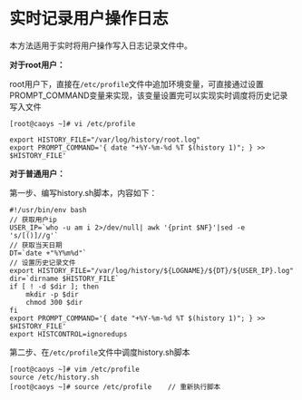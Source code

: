 # 实时记录用户操作日志

本方法适用于实时将用户操作写入日志记录文件中。

**对于root用户：**

 root用户下，直接在`/etc/profile`文件中追加环境变量，可直接通过设置PROMPT_COMMAND变量来实现，该变量设置完可以实现实时调度将历史记录写入文件

```shell
[root@caoys ~]# vi /etc/profile
 
export HISTORY_FILE="/var/log/history/root.log"
export PROMPT_COMMAND='{ date "+%Y-%m-%d %T $(history 1)"; } >> $HISTORY_FILE'
```

**对于普通用户：**

第一步、编写history.sh脚本，内容如下：

```shell
#!/usr/bin/env bash
// 获取用户ip
USER_IP=`who -u am i 2>/dev/null| awk '{print $NF}'|sed -e 's/[()]//g'`
// 获取当天日期
DT=`date +"%Y%m%d"`
// 设置历史记录文件
export HISTORY_FILE="/var/log/history/${LOGNAME}/${DT}/${USER_IP}.log"
dir=`dirname $HISTORY_FILE`
if [ ! -d $dir ]; then
    mkdir -p $dir
    chmod 300 $dir
fi
export PROMPT_COMMAND='{ date "+%Y-%m-%d %T $(history 1)"; } >> $HISTORY_FILE'
export HISTCONTROL=ignoredups
```

第二步、在`/etc/profile`文件中调度history.sh脚本

```shell
[root@caoys ~]# vim /etc/profile
source /etc/history.sh
[root@caoys ~]# source /etc/profile    // 重新执行脚本
```